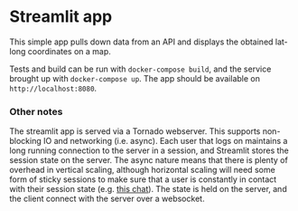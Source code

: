 # Streamlit app

This simple app pulls down data from an API and displays the obtained lat-long coordinates on a map.

Tests and build can be run with `docker-compose build`, and the service brought up with `docker-compose up`. The app should be available on `http://localhost:8080`.

### Other notes

The streamlit app is served via a Tornado webserver. This supports non-blocking IO and networking (i.e. async). Each user that logs on maintains a long running connection to the server in a session, and Streamlit stores the session state on the server. The async nature means that there is plenty of overhead in vertical scaling, although horizontal scaling will need some form of sticky sessions to make sure that a user is constantly in contact with their session state (e.g. [this chat](https://discuss.streamlit.io/t/how-to-really-scale-a-streamlit-app/44662/4)). The state is held on the server, and the client connect with the server over a websocket.
